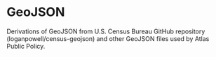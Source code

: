 # GeoJSON

Derivations of GeoJSON from U.S. Census Bureau GitHub repository (loganpowell/census-geojson) and other GeoJSON files used by Atlas Public Policy. 

